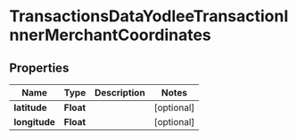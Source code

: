 

# TransactionsDataYodleeTransactionInnerMerchantCoordinates


## Properties

| Name | Type | Description | Notes |
|------------ | ------------- | ------------- | -------------|
|**latitude** | **Float** |  |  [optional] |
|**longitude** | **Float** |  |  [optional] |



